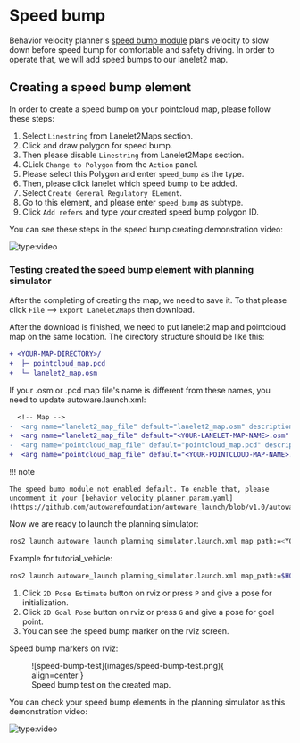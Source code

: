 # Speed bump

Behavior velocity planner's [speed bump module](https://autowarefoundation.github.io/autoware.universe/v1.0/planning/behavior_velocity_crosswalk_module/) plans velocity
to slow down before speed bump for comfortable and safety driving.
In order to operate that, we will add speed bumps to our lanelet2 map.

## Creating a speed bump element

In order to create a speed bump on your pointcloud map, please follow these steps:

1. Select `Linestring` from Lanelet2Maps section.
2. Click and draw polygon for speed bump.
3. Then please disable `Linestring` from Lanelet2Maps section.
4. CLick `Change to Polygon` from the `Action` panel.
5. Please select this Polygon and enter `speed_bump` as the type.
6. Then, please click lanelet which speed bump to be added.
7. Select `Create General Regulatory ELement`.
8. Go to this element, and please enter `speed_bump` as subtype.
9. Click `Add refers` and type your created speed bump polygon ID.

You can see these steps in the speed bump creating demonstration video:

![type:video](https://youtube.com/embed/EenccStyZVg)

### Testing created the speed bump element with planning simulator

After the completing of creating the map, we need to save it.
To that please click `File` --> `Export Lanelet2Maps` then download.

After the download is finished,
we need to put lanelet2 map and pointcloud map on the same location.
The directory structure should be like this:

```diff
+ <YOUR-MAP-DIRECTORY>/
+  ├─ pointcloud_map.pcd
+  └─ lanelet2_map.osm
```

If your .osm or .pcd map file's name is different from these names,
you need to update autoware.launch.xml:

```diff
  <!-- Map -->
-  <arg name="lanelet2_map_file" default="lanelet2_map.osm" description="lanelet2 map file name"/>
+  <arg name="lanelet2_map_file" default="<YOUR-LANELET-MAP-NAME>.osm" description="lanelet2 map file name"/>
-  <arg name="pointcloud_map_file" default="pointcloud_map.pcd" description="pointcloud map file name"/>
+  <arg name="pointcloud_map_file" default="<YOUR-POINTCLOUD-MAP-NAME>.pcd" description="pointcloud map file name"/>
```

!!! note

    The speed bump module not enabled default. To enable that, please uncomment it your [behavior_velocity_planner.param.yaml](https://github.com/autowarefoundation/autoware_launch/blob/v1.0/autoware_launch/config/planning/scenario_planning/lane_driving/behavior_planning/behavior_velocity_planner/behavior_velocity_planner.param.yaml).

Now we are ready to launch the planning simulator:

```bash
ros2 launch autoware_launch planning_simulator.launch.xml map_path:=<YOUR-MAP-FOLDER-DIR> vehicle_model:=<YOUR-VEHICLE-MODEL> sensor_model:=<YOUR-SENSOR-KIT>
```

Example for tutorial_vehicle:

```bash
ros2 launch autoware_launch planning_simulator.launch.xml map_path:=$HOME/Files/autoware_map/tutorial_map/ vehicle_model:=tutorial_vehicle sensor_model:=tutorial_vehicle_sensor_kit vehicle_id:=tutorial_vehicle
```

1. Click `2D Pose Estimate` button on rviz or press `P` and give a pose for initialization.
2. Click `2D Goal Pose` button on rviz or press `G` and give a pose for goal point.
3. You can see the speed bump marker on the rviz screen.

Speed bump markers on rviz:

<figure markdown>
  ![speed-bump-test](images/speed-bump-test.png){ align=center }
  <figcaption>
    Speed bump test on the created map.
  </figcaption>
</figure>

You can check your speed bump elements in the planning simulator as this demonstration video:

![type:video](https://youtube.com/embed/rg_a-ipdNAY)
